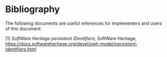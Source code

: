 # Bibliography

The following documents are useful references for implementers and users of this document:

[1] *SoftWare Heritage persistent IDentifiers*; SoftWare Heritage, <https://docs.softwareheritage.org/devel/swh-model/persistent-identifiers.html>

